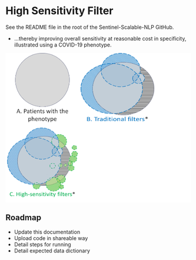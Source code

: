 # High Sensitivity Filter

See the README file in the root of the Sentinel-Scalable-NLP GitHub.

* ...thereby improving overall sensitivity at reasonable cost in specificity, illustrated using a COVID-19 phenotype.
<div style="background:white;">
  <img src="images/1_phenotyping.png" alt="Phenotype" width="200" height="200" />
  <img src="images/2_traditional_filters.png" alt="Traditional Filters" width="200" height="200" />
  <img src="images/3_high_sensitivity_filters.png" alt="High-sensitivity Filters" width="200" height="200" />
</div>


## Roadmap

* Update this documentation
* Upload code in shareable way
* Detail steps for running
* Detail expected data dictionary
